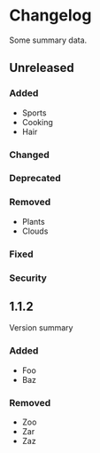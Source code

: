 # Changelog

Some summary data.

## Unreleased
### Added

- Sports
- Cooking
- Hair

### Changed
### Deprecated
### Removed

- Plants
- Clouds

### Fixed
### Security

## 1.1.2

Version summary

### Added
- Foo
- Baz

### Removed
- Zoo
- Zar
- Zaz
